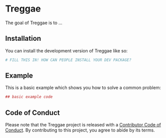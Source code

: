
<!-- README.md is generated from README.Rmd. Please edit that file -->

# Treggae

<!-- badges: start -->
<!-- badges: end -->

The goal of Treggae is to …

## Installation

You can install the development version of Treggae like so:

``` r
# FILL THIS IN! HOW CAN PEOPLE INSTALL YOUR DEV PACKAGE?
```

## Example

This is a basic example which shows you how to solve a common problem:

``` r
## basic example code
```

## Code of Conduct

Please note that the Treggae project is released with a [Contributor
Code of
Conduct](https://contributor-covenant.org/version/2/1/CODE_OF_CONDUCT.html).
By contributing to this project, you agree to abide by its terms.
